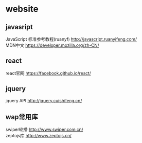 # website

## javasript  
JavaScript 标准参考教程(ruanyf) http://javascript.ruanyifeng.com/  
MDN中文  https://developer.mozilla.org/zh-CN/  

## react  
react官网 https://facebook.github.io/react/  

## jquery

jquery API http://jquery.cuishifeng.cn/

## wap常用库

swiper轮播  http://www.swiper.com.cn/  
zeptojs库 http://www.zeptojs.cn/  
